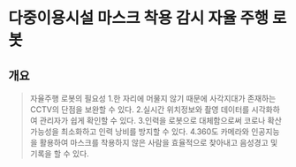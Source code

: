 # 다중이용시설 마스크 착용 감시 자율 주행 로봇


## 개요
> 자율주행 로봇의 필요성
1.한 자리에 머물지 않기 때문에 사각지대가 존재하는 CCTV의 단점을 보완할 수 있다.
2.실시간 위치정보와 촬영 데이터를 시각화하여 관리자가 쉽게 확인할 수 있다.
3.인력을 로봇으로 대체함으로써 코로나 확산 가능성을 최소화하고 인력 낭비를 방지할 수 있다.
4.360도 카메라와 인공지능을 활용하여 마스크를 착용하지 않은 사람을 효율적으로 찾아내고 음성경고 및 기록을 할 수 있다.





